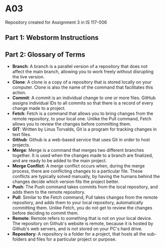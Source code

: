 # A03
Repository created for Assignment 3 in IS 117-006

## Part 1: Webstorm Instructions



## Part 2: Glossary of Terms
* **Branch**: A branch is a parallel version of a repository that does not affect the main branch, allowing you to work freely without disrupting the live version.
* **Clone**: A clone is a copy of a repository that is stored locally on your computer. Clone is also the name of the command that facilitates this action.
* **Commit**: A commit is an individual change to one or more files. GitHub assigns individual IDs to all commits so that there is a record of every change made to a project.
* **Fetch**: Fetch is a command that allows you to bring changes from the remote repository, to your local one. Unlike the Pull command, Fetch allows you to review the changes before committing them.
* **GIT**: Written by Linus Torvalds, Git is a program for tracking changes in text files.
* **Github**: Github is a web-based service that uses Git in order to host projects.
* **Merge**: Merge is a command that merges two different branches together. It is used when the changes made to a branch are finalized, and are ready to be added to the main project.
* **Merge Conflict**: A merge conflict occurs when, during the merge process, there are conflicting changes to a particular file. These conflicts are typically solved manually, by having the humans behind the changes decide which version fits the project better. 
* **Push**: The Push command takes commits from the local repository, and adds them to the remote repository.
* **Pull**: Similar to the Fetch command, Pull takes changes from the remote repository, and adds them to your local repository, automatically committing them. Unlike Fetch, you do not get to review the changes before deciding to commit them.
* **Remote**: Remote refers to something that is not on your local device. The repository on Github's website is remote, because it is hosted by Github's web servers, and is not stored on your PC's hard drive.
* **Repository**: A repository is a folder for a project, that hosts all the sub-folders and files for a particular project or purpose. 
